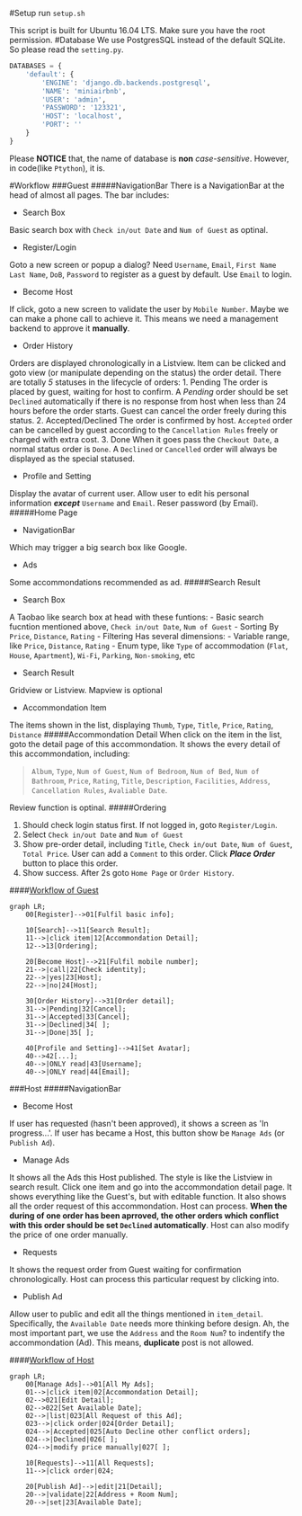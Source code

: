 #Setup
run `setup.sh`

This script is built for Ubuntu 16.04 LTS. Make sure you have the root permission.
#Database
We use PostgresSQL instead of the default SQLite. So please read the `setting.py`.
```python
DATABASES = {
    'default': {
        'ENGINE': 'django.db.backends.postgresql',
        'NAME': 'miniairbnb',
        'USER': 'admin',
        'PASSWORD': '123321',
        'HOST': 'localhost',
        'PORT': ''
    }
}
```
Please **NOTICE** that, the name of database is **non** *case-sensitive*. However, in code(like `Ptython`), it is.

#Workflow
###Guest
#####NavigationBar
There is a NavigationBar at the head of almost all pages.
The bar includes:

- Search Box

Basic search box with `Check in/out Date` and `Num of Guest` as optinal.
- Register/Login

Goto a new screen or popup a dialog?
Need `Username`, `Email`, `First Name` `Last Name`, `DoB`, `Password` to register as a guest by default.
Use `Email` to login.
- Become Host

If click, goto a new screen to validate the user by `Mobile Number`. Maybe we can make a phone call to achieve it. This means we need a management backend to approve it **manually**.
- Order History

Orders are displayed chronologically in a Listview. Item can be clicked and goto view (or manipulate depending on the status) the order detail.
There are totally *5* statuses in the lifecycle of orders:
    1. Pending
    The order is placed by guest, waiting for host to confirm. A *Pending* order should be set `Declined` automatically if there is no response from host when less than 24 hours before the order starts.
    Guest can cancel the order freely during this status.
    2. Accepted/Declined
    The order is confirmed by host.
    `Accepted` order can be cancelled by guest according to the `Cancellation Rules` freely or charged with extra cost.
    3. Done
    When it goes pass the `Checkout Date`, a normal status order is `Done`.
    A `Declined` or `Cancelled` order will always be displayed as the special statused.
- Profile and Setting

Display the avatar of current user.
Allow user to edit his personal information ***except*** `Username` and `Email`.
Reser password (by Email).
#####Home Page
- NavigationBar

Which may trigger a big search box like Google.
- Ads

Some accommondations recommended as ad.
#####Search Result
- Search Box

A Taobao like search box at head with these funtions:
    - Basic search fucntion mentioned above, `Check in/out Date`, `Num of Guest`
    - Sorting
    By `Price`, `Distance`, `Rating`
    - Filtering
    Has several dimensions:
        - Variable range, like `Price`, `Distance`, `Rating`
        - Enum type, like `Type` of accommodation (`Flat`, `House`, `Apartment`), `Wi-Fi`, `Parking`, `Non-smoking`, etc
- Search Result

Gridview or Listview. Mapview is optional
- Accommondation Item

The items shown in the list, displaying `Thumb`, `Type`, `Title`, `Price`, `Rating`, `Distance`
#####Accommondation Detail
When click on the item in the list, goto the detail page of this accommondation. It shows the every detail of this accommondation, including:
> `Album`, `Type`, `Num of Guest`, `Num of Bedroom`, `Num of Bed`, `Num of Bathroom`, `Price`, `Rating`, `Title`, `Description`, `Facilities`, `Address`, `Cancellation Rules`, `Avaliable Date`.

Review function is optinal.
#####Ordering
1. Should check login status first. If not logged in, goto `Register/Login`.
2. Select `Check in/out Date` and `Num of Guest`
3. Show pre-order detail, including `Title`, `Check in/out Date`, `Num of Guest`, `Total Price`. User can add a `Comment` to this order. Click ***Place Order*** button to place this order.
4. Show success. After 2s goto `Home Page` or `Order History`.

####[Workflow of Guest](https://mermaidjs.github.io/mermaid-live-editor/#/view/eyJjb2RlIjoiZ3JhcGggTFI7XG4gICAgMDBbUmVnaXN0ZXJdLS0-MDFbRnVsZmlsIGJhc2ljIGluZm9dO1xuXG4gICAgMTBbU2VhcmNoXS0tPjExW1NlYXJjaCBSZXN1bHRdO1xuICAgIDExLS0-fGNsaWNrIGl0ZW18MTJbQWNjb21tb25kYXRpb24gRGV0YWlsXTtcbiAgICAxMi0tPjEzW09yZGVyaW5nXTtcblxuICAgIDIwW0JlY29tZSBIb3N0XS0tPjIxW0Z1bGZpbCBtb2JpbGUgbnVtYmVyXTtcbiAgICAyMS0tPnxjYWxsfDIyW0NoZWNrIGlkZW50aXR5XTtcbiAgICAyMi0tPnx5ZXN8MjNbSG9zdF07XG4gICAgMjItLT58bm98MjRbSG9zdF07XG5cbiAgICAzMFtPcmRlciBIaXN0b3J5XS0tPjMxW09yZGVyIGRldGFpbF07XG4gICAgMzEtLT58UGVuZGluZ3wzMltDYW5jZWxdO1xuICAgIDMxLS0-fEFjY2VwdGVkfDMzW0NhbmNlbF07XG4gICAgMzEtLT58RGVjbGluZWR8MzRbIF07XG4gICAgMzEtLT58RG9uZXwzNVsgXTtcblxuICAgIDQwW1Byb2ZpbGUgYW5kIFNldHRpbmddLS0-NDFbU2V0IEF2YXRhcl07XG4gICAgNDAtLT40MlsuLi5dO1xuICAgIDQwLS0-fE9OTFkgcmVhZHw0M1tVc2VybmFtZV07XG4gICAgNDAtLT58T05MWSByZWFkfDQ0W0VtYWlsXTsiLCJtZXJtYWlkIjp7InRoZW1lIjoiZGVmYXVsdCJ9fQ)

```mermaid
graph LR;
    00[Register]-->01[Fulfil basic info];

    10[Search]-->11[Search Result];
    11-->|click item|12[Accommondation Detail];
    12-->13[Ordering];

    20[Become Host]-->21[Fulfil mobile number];
    21-->|call|22[Check identity];
    22-->|yes|23[Host];
    22-->|no|24[Host];

    30[Order History]-->31[Order detail];
    31-->|Pending|32[Cancel];
    31-->|Accepted|33[Cancel];
    31-->|Declined|34[ ];
    31-->|Done|35[ ];

    40[Profile and Setting]-->41[Set Avatar];
    40-->42[...];
    40-->|ONLY read|43[Username];
    40-->|ONLY read|44[Email];
```

###Host
#####NavigationBar
- Become Host

If user has requested (hasn't been approved), it shows a screen as 'In progress...'.
If user has became a Host, this button show be `Manage Ads` (or `Publish Ad`).
- Manage Ads

It shows all the Ads this Host published. The style is like the Listview in search result.
Click one item and go into the accommondation detail page. It shows everything like the Guest's, but with editable function.
It also shows all the order request of this accommondation.
Host can process. **When the during of one order has been aprroved, the other orders which conflict with this order should be set `Declined` automatically**.
Host can also modify the price of one order manually.
- Requests

It shows the request order from Guest waiting for confirmation chronologically.
Host can process this particular request by clicking into.
- Publish Ad

Allow user to public and edit all the things mentioned in `item_detail`.
Specifically, the `Available Date` needs more thinking before design.
Ah, the most important part, we use the `Address` and the 
`Room Num`? to indentify the accommondation (Ad). This means, **duplicate** post is not allowed.

####[Workflow of Host](https://mermaidjs.github.io/mermaid-live-editor/#/view/eyJjb2RlIjoiZ3JhcGggTFI7XG4gICAgMDBbTWFuYWdlIEFkc10tLT4wMVtBbGwgTXkgQWRzXTtcbiAgICAwMS0tPnxjbGljayBpdGVtfDAyW0FjY29tbW9uZGF0aW9uIERldGFpbF07XG4gICAgMDItLT4wMjFbRWRpdCBEZXRhaWxdO1xuICAgIDAyLS0-MDIyW1NldCBBdmFpbGFibGUgRGF0ZV07XG4gICAgMDItLT58bGlzdHwwMjNbQWxsIFJlcXVlc3Qgb2YgdGhpcyBBZF07XG4gICAgMDIzLS0-fGNsaWNrIG9yZGVyfDAyNFtPcmRlciBEZXRhaWxdO1xuICAgIDAyNC0tPnxBY2NlcHRlZHwwMjVbQXV0byBEZWNsaW5lIG90aGVyIGNvbmZsaWN0IG9yZGVyc107XG4gICAgMDI0LS0-fERlY2xpbmVkfDAyNlsgXTtcbiAgICAwMjQtLT58bW9kaWZ5IHByaWNlIG1hbnVhbGx5fDAyN1sgXTtcblxuICAgIDEwW1JlcXVlc3RzXS0tPjExW0FsbCBSZXF1ZXN0c107XG4gICAgMTEtLT58Y2xpY2sgb3JkZXJ8MDI0O1xuXG4gICAgMjBbUHVibGlzaCBBZF0tLT58ZWRpdHwyMVtEZXRhaWxdO1xuICAgIDIwLS0-fHZhbGlkYXRlfDIyW0FkZHJlc3MgKyBSb29tIE51bV07XG4gICAgMjAtLT58c2V0fDIzW0F2YWlsYWJsZSBEYXRlXTsiLCJtZXJtYWlkIjp7InRoZW1lIjoiZGVmYXVsdCJ9fQ)

```mermaid
graph LR;
    00[Manage Ads]-->01[All My Ads];
    01-->|click item|02[Accommondation Detail];
    02-->021[Edit Detail];
    02-->022[Set Available Date];
    02-->|list|023[All Request of this Ad];
    023-->|click order|024[Order Detail];
    024-->|Accepted|025[Auto Decline other conflict orders];
    024-->|Declined|026[ ];
    024-->|modify price manually|027[ ];

    10[Requests]-->11[All Requests];
    11-->|click order|024;

    20[Publish Ad]-->|edit|21[Detail];
    20-->|validate|22[Address + Room Num];
    20-->|set|23[Available Date];
```